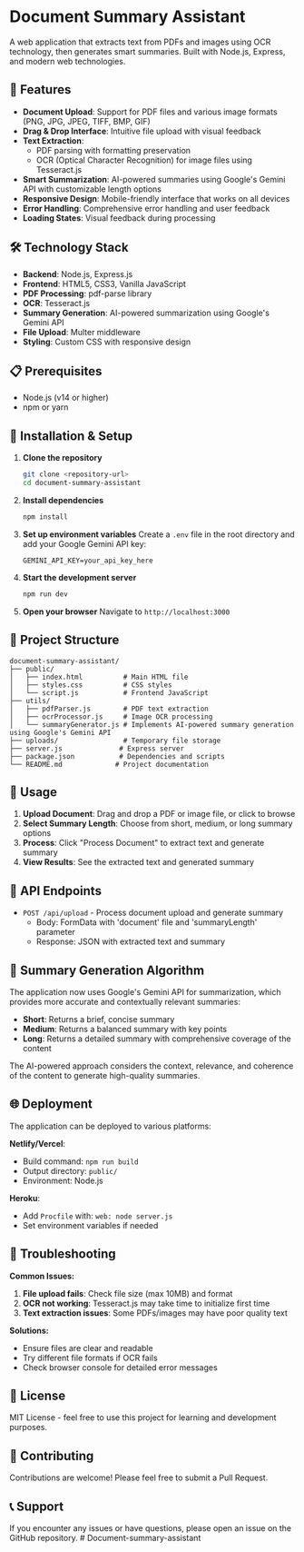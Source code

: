 # Document Summary Assistant

A web application that extracts text from PDFs and images using OCR technology, then generates smart summaries. Built with Node.js, Express, and modern web technologies.

## 🚀 Features

- **Document Upload**: Support for PDF files and various image formats (PNG, JPG, JPEG, TIFF, BMP, GIF)
- **Drag & Drop Interface**: Intuitive file upload with visual feedback
- **Text Extraction**: 
  - PDF parsing with formatting preservation
  - OCR (Optical Character Recognition) for image files using Tesseract.js
- **Smart Summarization**: AI-powered summaries using Google's Gemini API with customizable length options
- **Responsive Design**: Mobile-friendly interface that works on all devices
- **Error Handling**: Comprehensive error handling and user feedback
- **Loading States**: Visual feedback during processing

## 🛠️ Technology Stack

- **Backend**: Node.js, Express.js
- **Frontend**: HTML5, CSS3, Vanilla JavaScript
- **PDF Processing**: pdf-parse library
- **OCR**: Tesseract.js
- **Summary Generation**: AI-powered summarization using Google's Gemini API
- **File Upload**: Multer middleware
- **Styling**: Custom CSS with responsive design

## 📋 Prerequisites

- Node.js (v14 or higher)
- npm or yarn

## 🚀 Installation & Setup

1. **Clone the repository**
   ```bash
   git clone <repository-url>
   cd document-summary-assistant
   ```

2. **Install dependencies**
   ```bash
   npm install
   ```

3. **Set up environment variables**
   Create a `.env` file in the root directory and add your Google Gemini API key:
   ```
   GEMINI_API_KEY=your_api_key_here
   ```

4. **Start the development server**
   ```bash
   npm run dev
   ```

5. **Open your browser**
   Navigate to `http://localhost:3000`

## 📁 Project Structure

```
document-summary-assistant/
├── public/
│   ├── index.html          # Main HTML file
│   ├── styles.css          # CSS styles
│   └── script.js           # Frontend JavaScript
├── utils/
│   ├── pdfParser.js        # PDF text extraction
│   ├── ocrProcessor.js     # Image OCR processing
│   └── summaryGenerator.js # Implements AI-powered summary generation using Google's Gemini API
├── uploads/                # Temporary file storage
├── server.js              # Express server
├── package.json           # Dependencies and scripts
└── README.md             # Project documentation
```

## 🎯 Usage

1. **Upload Document**: Drag and drop a PDF or image file, or click to browse
2. **Select Summary Length**: Choose from short, medium, or long summary options
3. **Process**: Click "Process Document" to extract text and generate summary
4. **View Results**: See the extracted text and generated summary

## 🔧 API Endpoints

- `POST /api/upload` - Process document upload and generate summary
  - Body: FormData with 'document' file and 'summaryLength' parameter
  - Response: JSON with extracted text and summary

## 🎨 Summary Generation Algorithm

The application now uses Google's Gemini API for summarization, which provides more accurate and contextually relevant summaries:
- **Short**: Returns a brief, concise summary
- **Medium**: Returns a balanced summary with key points
- **Long**: Returns a detailed summary with comprehensive coverage of the content

The AI-powered approach considers the context, relevance, and coherence of the content to generate high-quality summaries.

## 🌐 Deployment

The application can be deployed to various platforms:

**Netlify/Vercel**: 
- Build command: `npm run build`
- Output directory: `public/`
- Environment: Node.js

**Heroku**:
- Add `Procfile` with: `web: node server.js`
- Set environment variables if needed

## 🐛 Troubleshooting

**Common Issues:**
1. **File upload fails**: Check file size (max 10MB) and format
2. **OCR not working**: Tesseract.js may take time to initialize first time
3. **Text extraction issues**: Some PDFs/images may have poor quality text

**Solutions:**
- Ensure files are clear and readable
- Try different file formats if OCR fails
- Check browser console for detailed error messages

## 📝 License

MIT License - feel free to use this project for learning and development purposes.

## 🤝 Contributing

Contributions are welcome! Please feel free to submit a Pull Request.

## 📞 Support

If you encounter any issues or have questions, please open an issue on the GitHub repository.
#   D o c u m e n t - s u m m a r y - a s s i s t a n t  
 